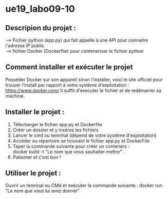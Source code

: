 # ue19_labo09-10


## Descripion du projet : 

--> Fichier python (app.py) qui fait appelle à une API pour connaitre l'adresse IP public                                  
--> fichier Docker (Dockerfile) pour conteneriser le fichier python

## Comment installer et exécuter le projet

Posséder Docker sur son appareil sinon l'installer, voici le site officiel pour trouver l'install par rapport à votre système d'exploitation : https://www.docker.com/
Il suffit d'executer le fichier et de redémarrer sa machine.

## Installer le projet :

1. Télecharger le fichier app.py et Dockerfile
2. Créer un dossier et y insérez les fichiers
3. Lancer le cmd ou temrinal (dépend de votre système d'exploitation)
4. Accéder au répertoire se trouvant le fichier app.py et DockerFile
5. Taper la commande suivante pour créer un conteners :                                     
   docker build -t "Le nom que vous souhaiter mettre" .
6. Patienter et c'est bon !

## Utiliser le projet :

Ouvrir un temrinal ou CMd et exécuter la commande suivante :
  docker run "Le nom que vous lui avez donner"
   



